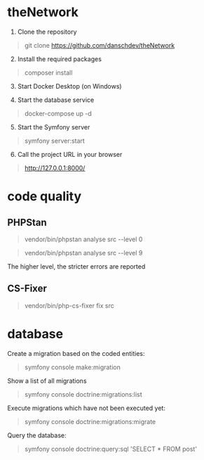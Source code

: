 # theNetwork
1. Clone the repository
> git clone https://github.com/danschdev/theNetwork
2. Install the required packages
> composer install
3. Start Docker Desktop (on Windows)
>
4. Start the database service
> docker-compose up -d
5. Start the Symfony server
> symfony server:start
6. Call the project URL in your browser
> http://127.0.0.1:8000/

# code quality
## PHPStan
> vendor/bin/phpstan analyse src --level 0 

> vendor/bin/phpstan analyse src --level 9

The higher level, the stricter errors are reported
## CS-Fixer
> vendor/bin/php-cs-fixer fix src

# database
Create a migration based on the coded entities:
> symfony console make:migration

Show a list of all migrations
> symfony console doctrine:migrations:list

Execute migrations which have not been executed yet:
>  symfony console doctrine:migrations:migrate

Query the database:
> symfony console doctrine:query:sql 'SELECT * FROM post'